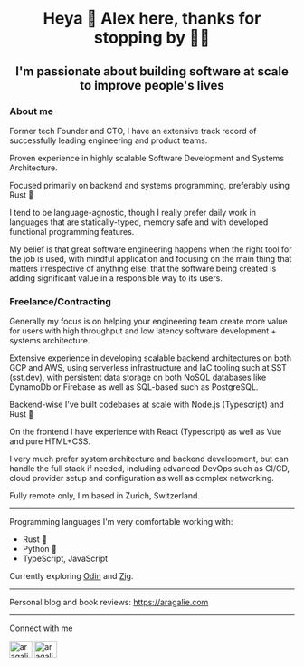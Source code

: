 <h1 align="center">Heya 👋 Alex here, thanks for stopping by 🙋‍♂️</h1>
<h2 align="center">I'm passionate about building software at scale to improve people's lives</h2>

<h3 align="left">About me</h3>

Former tech Founder and CTO, I have an extensive track record of successfully leading engineering and product teams.

Proven experience in highly scalable Software Development and Systems Architecture. 

Focused primarily on backend and systems programming, preferably using Rust 🦀

I tend to be language-agnostic, though I really prefer daily work in languages that are statically-typed, memory safe and with developed functional programming features. 

My belief is that great software engineering happens when the right tool for the job is used, with mindful application and focusing on the main thing that matters irrespective of anything else: that the software being created is adding significant value in a responsible way to its users.

<h3 align="left">Freelance/Contracting</h3>

Generally my focus is on helping your engineering team create more value for users with high throughput and low latency software development + systems architecture.

Extensive experience in developing scalable backend architectures on both GCP and AWS, using serverless infrastructure and IaC tooling such at SST (sst.dev), with persistent data storage on both NoSQL databases like DynamoDb or Firebase as well as SQL-based such as PostgreSQL. 

Backend-wise I've built codebases at scale with Node.js (Typescript) and Rust 🦀 

On the frontend I have experience with React (Typescript) as well as Vue and pure HTML+CSS.

I very much prefer system architecture and backend development, but can handle the full stack if needed, including advanced DevOps such as CI/CD, cloud provider setup and configuration as well as complex networking.  

Fully remote only, I'm based in Zurich, Switzerland.

----
Programming languages I'm very comfortable working with: 
- Rust 🦀
- Python 🐍
- TypeScript, JavaScript

Currently exploring [Odin](https://odin-lang.org) and [Zig](https://ziglang.org).

----
Personal blog and book reviews: https://aragalie.com

----

Connect with me
<p align="left">
<a href="https://twitter.com/aragalie" target="blank"><img align="center" src="https://raw.githubusercontent.com/rahuldkjain/github-profile-readme-generator/master/src/images/icons/Social/twitter.svg" alt="aragalie" height="30" width="40" /></a>
<a href="https://linkedin.com/in/aragalie" target="blank"><img align="center" src="https://raw.githubusercontent.com/rahuldkjain/github-profile-readme-generator/master/src/images/icons/Social/linked-in-alt.svg" alt="aragalie" height="30" width="40" /></a>
</p>
